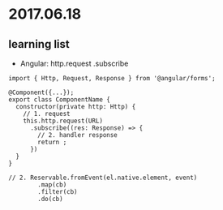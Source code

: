 
# 2017.06.18

## learning list

- Angular: http.request .subscribe

```
import { Http, Request, Response } from '@angular/forms';

@Component({...});
export class ComponentName {
  constructor(private http: Http) {
    // 1. request
    this.http.request(URL)
      .subscribe((res: Response) => {
        // 2. handler response
        return ;
      })
  }
}

// 2. Reservable.fromEvent(el.native.element, event)
        .map(cb)
        .filter(cb)
        .do(cb)
```
